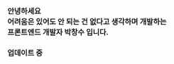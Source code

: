 <div>
 <h3>안녕하세요
  <br/>
  어려움은 있어도 안 되는 건 없다고 생각하며 개발하는
  <br/>
  프론트엔드 개발자 박창수 입니다.
 </h3>
 
  <h3>업데이트 중</h3> 
</div>
